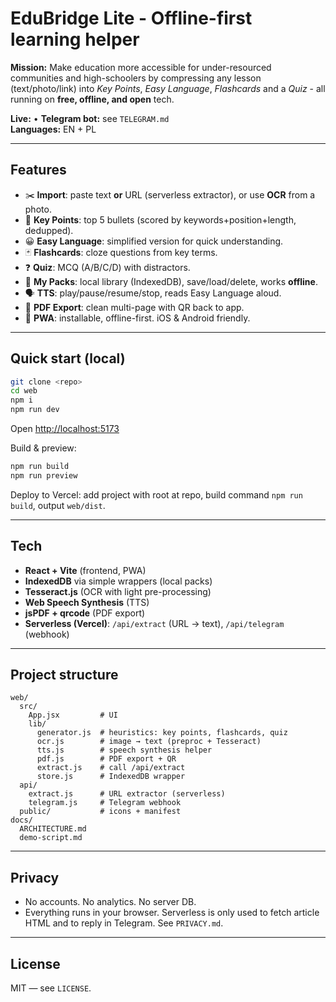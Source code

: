 # EduBridge Lite - Offline-first learning helper

**Mission:** Make education more accessible for under-resourced communities and high-schoolers by compressing any lesson (text/photo/link) into *Key Points*, *Easy Language*, *Flashcards* and a *Quiz* - all running on **free, offline, and open** tech.

**Live:** <your Vercel URL> • **Telegram bot:** see `TELEGRAM.md`  
**Languages:** EN + PL

---

## Features
- ✂️ **Import**: paste text **or** URL (serverless extractor), or use **OCR** from a photo.
- 🧠 **Key Points**: top 5 bullets (scored by keywords+position+length, dedupped).
- 😀 **Easy Language**: simplified version for quick understanding.
- 🃏 **Flashcards**: cloze questions from key terms.
- ❓ **Quiz**: MCQ (A/B/C/D) with distractors.
- 💾 **My Packs**: local library (IndexedDB), save/load/delete, works **offline**.
- 🗣️ **TTS**: play/pause/resume/stop, reads Easy Language aloud.
- 📄 **PDF Export**: clean multi-page with QR back to app.
- 📱 **PWA**: installable, offline-first. iOS & Android friendly.

---

## Quick start (local)
```bash
git clone <repo>
cd web
npm i
npm run dev
````

Open [http://localhost:5173](http://localhost:5173)

Build & preview:

```bash
npm run build
npm run preview
```

Deploy to Vercel: add project with root at repo, build command `npm run build`, output `web/dist`.

---

## Tech

* **React + Vite** (frontend, PWA)
* **IndexedDB** via simple wrappers (local packs)
* **Tesseract.js** (OCR with light pre-processing)
* **Web Speech Synthesis** (TTS)
* **jsPDF + qrcode** (PDF export)
* **Serverless (Vercel)**: `/api/extract` (URL → text), `/api/telegram` (webhook)

---

## Project structure

```
web/
  src/
    App.jsx         # UI
    lib/
      generator.js  # heuristics: key points, flashcards, quiz
      ocr.js        # image → text (preproc + Tesseract)
      tts.js        # speech synthesis helper
      pdf.js        # PDF export + QR
      extract.js    # call /api/extract
      store.js      # IndexedDB wrapper
  api/
    extract.js      # URL extractor (serverless)
    telegram.js     # Telegram webhook
  public/           # icons + manifest
docs/
  ARCHITECTURE.md
  demo-script.md
```

---

## Privacy

* No accounts. No analytics. No server DB.
* Everything runs in your browser. Serverless is only used to fetch article HTML and to reply in Telegram. See `PRIVACY.md`.

---

## License

MIT — see `LICENSE`.

